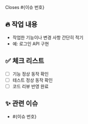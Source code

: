 Closes #{이슈 번호}

## 🔥 작업 내용  
- 작업한 기능이나 변경 사항 간단히 적기
- 예: 로그인 API 구현

## ✅ 체크 리스트  
- [ ] 기능 정상 동작 확인
- [ ] 테스트 정상 동작 확인
- [ ] 코드 리뷰 반영 완료

## ✨ 관련 이슈
- #{이슈 번호}
